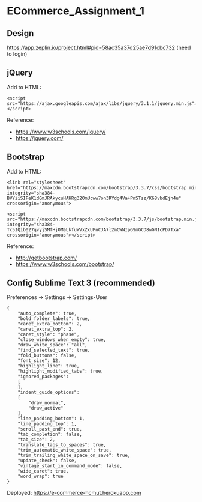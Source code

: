 # ECommerce_Assignment_1

## Design
https://app.zeplin.io/project.html#pid=58ac35a37d25ae7d91cbc732 (need to login)

## jQuery
Add to HTML:
```
<script src="https://ajax.googleapis.com/ajax/libs/jquery/3.1.1/jquery.min.js"></script>
```
Reference:
- https://www.w3schools.com/jquery/
- https://jquery.com/

## Bootstrap
Add to HTML:
```
<link rel="stylesheet" href="https://maxcdn.bootstrapcdn.com/bootstrap/3.3.7/css/bootstrap.min.css" integrity="sha384-BVYiiSIFeK1dGmJRAkycuHAHRg32OmUcww7on3RYdg4Va+PmSTsz/K68vbdEjh4u" crossorigin="anonymous">

<script src="https://maxcdn.bootstrapcdn.com/bootstrap/3.3.7/js/bootstrap.min.js" integrity="sha384-Tc5IQib027qvyjSMfHjOMaLkfuWVxZxUPnCJA7l2mCWNIpG9mGCD8wGNIcPD7Txa" crossorigin="anonymous"></script>
```
Reference:
- http://getbootstrap.com/
- https://www.w3schools.com/bootstrap/

## Config Sublime Text 3 (recommended)
Preferences -> Settings -> Settings-User

```
{
	"auto_complete": true,
	"bold_folder_labels": true,
	"caret_extra_bottom": 2,
	"caret_extra_top": 2,
	"caret_style": "phase",
	"close_windows_when_empty": true,
	"draw_white_space": "all",
	"find_selected_text": true,
	"fold_buttons": false,
	"font_size": 12,
	"highlight_line": true,
	"highlight_modified_tabs": true,
	"ignored_packages":
	[
	],
	"indent_guide_options":
	[
		"draw_normal",
		"draw_active"
	],
	"line_padding_bottom": 1,
	"line_padding_top": 1,
	"scroll_past_end": true,
	"tab_completion": false,
	"tab_size": 2,
	"translate_tabs_to_spaces": true,
	"trim_automatic_white_space": true,
	"trim_trailing_white_space_on_save": true,
	"update_check": false,
	"vintage_start_in_command_mode": false,
	"wide_caret": true,
	"word_wrap": true
}
```

Deployed: https://e-commerce-hcmut.herokuapp.com

